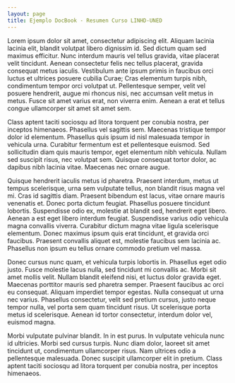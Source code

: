 ```yaml
---
layout: page
title: Ejemplo DocBook - Resumen Curso LINHD-UNED
---
```


Lorem ipsum dolor sit amet, consectetur adipiscing elit. Aliquam lacinia lacinia elit, blandit volutpat libero dignissim id. Sed dictum quam sed maximus efficitur. Nunc interdum mauris vel tellus gravida, vitae placerat velit tincidunt. Aenean consectetur felis nec tellus placerat, gravida consequat metus iaculis. Vestibulum ante ipsum primis in faucibus orci luctus et ultrices posuere cubilia Curae; Cras elementum turpis nibh, condimentum tempor orci volutpat ut. Pellentesque semper, velit vel posuere hendrerit, augue mi rhoncus nisi, nec accumsan velit metus in metus. Fusce sit amet varius erat, non viverra enim. Aenean a erat et tellus congue ullamcorper sit amet sit amet sem.

Class aptent taciti sociosqu ad litora torquent per conubia nostra, per inceptos himenaeos. Phasellus vel sagittis sem. Maecenas tristique tempor dolor id elementum. Phasellus quis ipsum id nisl malesuada tempor in vehicula urna. Curabitur fermentum est et pellentesque euismod. Sed sollicitudin diam quis mauris tempor, eget elementum nibh vehicula. Nullam sed suscipit risus, nec volutpat sem. Quisque consequat tortor dolor, ac dapibus nibh lacinia vitae. Maecenas nec ornare augue.

Quisque hendrerit iaculis metus id pharetra. Praesent interdum, metus ut tempus scelerisque, urna sem vulputate tellus, non blandit risus magna vel mi. Cras id sagittis diam. Praesent bibendum est lacus, vitae ornare mauris venenatis et. Donec porta dictum feugiat. Phasellus posuere tincidunt lobortis. Suspendisse odio ex, molestie at blandit sed, hendrerit eget libero. Aenean a est eget libero interdum feugiat. Suspendisse varius odio vehicula magna convallis viverra. Curabitur dictum magna vitae ligula scelerisque elementum. Donec maximus ipsum quis erat tincidunt, et gravida orci faucibus. Praesent convallis aliquet est, molestie faucibus sem lacinia ac. Phasellus non ipsum eu tellus ornare commodo pretium vel massa.

Donec cursus nunc quam, et vehicula turpis lobortis in. Phasellus eget odio justo. Fusce molestie lacus nulla, sed tincidunt mi convallis ac. Morbi sit amet mollis velit. Nullam blandit eleifend nisi, et luctus dolor gravida eget. Maecenas porttitor mauris sed pharetra semper. Praesent faucibus ac orci eu consequat. Aliquam imperdiet tempor egestas. Nulla consequat ut urna nec varius. Phasellus consectetur, velit sed pretium cursus, justo neque tempor nulla, vel porta sem quam tincidunt risus. Ut scelerisque porta metus id scelerisque. Aenean id tortor consectetur, interdum dolor vel, euismod magna.

Morbi vulputate pulvinar blandit. In in est purus. In vulputate vehicula nunc id ultricies. Morbi sed cursus turpis. Nunc diam dolor, laoreet sit amet tincidunt ut, condimentum ullamcorper risus. Nam ultrices odio a pellentesque malesuada. Donec suscipit ullamcorper elit in pretium. Class aptent taciti sociosqu ad litora torquent per conubia nostra, per inceptos himenaeos.
